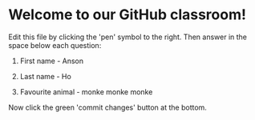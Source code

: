 # Welcome to our GitHub classroom!

Edit this file by clicking the 'pen' symbol to the right.
Then answer in the space below each question:

1. First name - Anson

2. Last name - Ho

3. Favourite animal - monke monke monke


Now click the green 'commit changes' button at the bottom.

